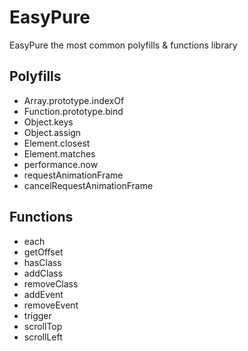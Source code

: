 # EasyPure
EasyPure the most common polyfills & functions library

## Polyfills
* Array.prototype.indexOf
* Function.prototype.bind
* Object.keys
* Object.assign
* Element.closest
* Element.matches
* performance.now
* requestAnimationFrame
* cancelRequestAnimationFrame

## Functions
* each
* getOffset
* hasClass
* addClass
* removeClass
* addEvent
* removeEvent
* trigger
* scrollTop
* scrollLeft
